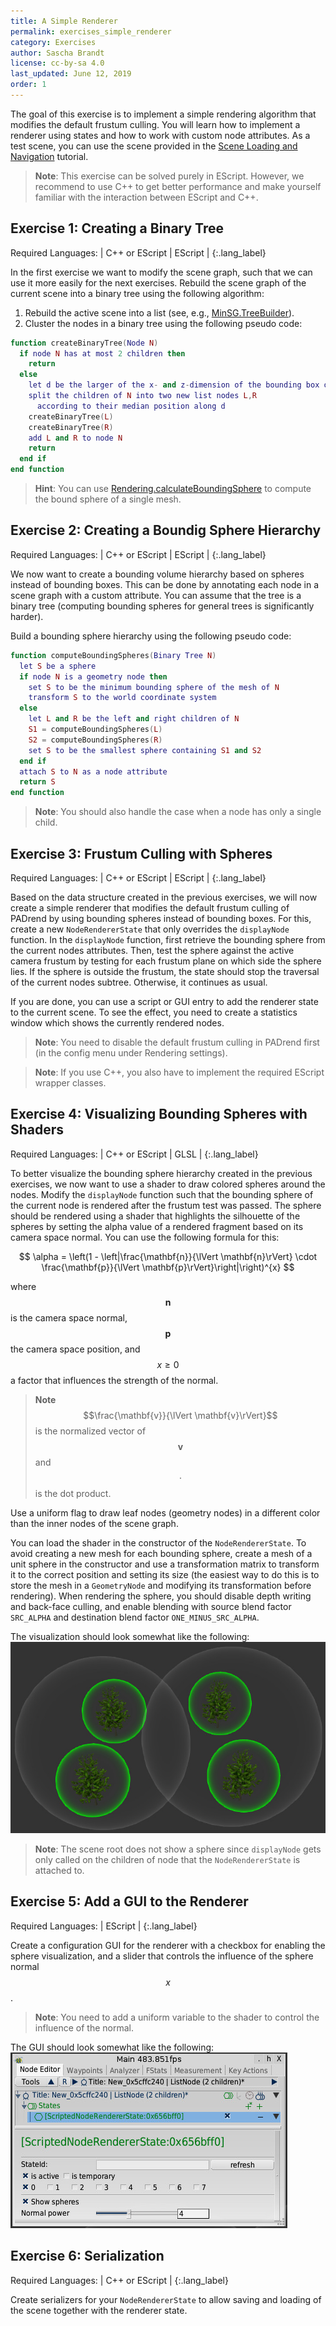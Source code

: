 ```yaml
---
title: A Simple Renderer
permalink: exercises_simple_renderer
category: Exercises
author: Sascha Brandt
license: cc-by-sa 4.0
last_updated: June 12, 2019
order: 1
---
```


The goal of this exercise is to implement a simple rendering algorithm that modifies the default frustum culling.
You will learn how to implement a renderer using states and how to work with custom node attributes.
As a test scene, you can use the scene provided in the [Scene Loading and Navigation](scene_loading_and_navigation) tutorial.

> **Note**: This exercise can be solved purely in EScript. However, we recommend to use C++ to get better performance and make yourself familiar with the interaction between EScript and C++.

## Exercise 1: Creating a Binary Tree

Required Languages: | C++ or EScript | EScript |
{:.lang_label}

In the first exercise we want to modify the scene graph, such that we can use it more easily for the next exercises.
Rebuild the scene graph of the current scene into a binary tree using the following algorithm:

1. Rebuild the active scene into a list (see, e.g., [MinSG.TreeBuilder](escript_namespace_MinSG_TreeBuilder)).
2. Cluster the nodes in a binary tree using the following pseudo code:

```lua
function createBinaryTree(Node N)
  if node N has at most 2 children then
    return
  else
    let d be the larger of the x- and z-dimension of the bounding box of N
    split the children of N into two new list nodes L,R
      according to their median position along d
    createBinaryTree(L)
    createBinaryTree(R)
    add L and R to node N
    return
  end if
end function
```

> **Hint**: You can use [Rendering.calculateBoundingSphere](escript_group_Rendering_Meshes#meshutils) to compute the bound sphere of a single mesh.

## Exercise 2: Creating a Boundig Sphere Hierarchy

Required Languages: | C++ or EScript | EScript |
{:.lang_label}

We now want to create a bounding volume hierarchy based on spheres instead of bounding boxes.
This can be done by annotating each node in a scene graph with a custom attribute.
You can assume that the tree is a binary tree (computing bounding spheres for general trees is significantly harder).

Build a bounding sphere hierarchy using the following pseudo code:
```lua
function computeBoundingSpheres(Binary Tree N)
  let S be a sphere
  if node N is a geometry node then
    set S to be the minimum bounding sphere of the mesh of N
    transform S to the world coordinate system
  else
    let L and R be the left and right children of N
    S1 = computeBoundingSpheres(L)
    S2 = computeBoundingSpheres(R)
    set S to be the smallest sphere containing S1 and S2
  end if
  attach S to N as a node attribute
  return S
end function
```

> **Note**: You should also handle the case when a node has only a single child.

## Exercise 3: Frustum Culling with Spheres

Required Languages: | C++ or EScript | EScript |
{:.lang_label}

Based on the data structure created in the previous exercises, we will now create a simple renderer that modifies the default frustum culling of PADrend by using bounding spheres instead of bounding boxes.
For this, create a new `NodeRendererState` that only overrides the `displayNode` function.
In the `displayNode` function, first retrieve the bounding sphere from the current nodes attributes. 
Then, test the sphere against the active camera frustum by testing for each frustum plane on which side the sphere lies.
If the sphere is outside the frustum, the state should stop the traversal of the current nodes subtree.
Otherwise, it continues as usual.

If you are done, you can use a script or GUI entry to add the renderer state to the current scene.
To see the effect, you need to create a statistics window which shows the currently rendered nodes. 

> **Note**: You need to disable the default frustum culling in PADrend first (in the config menu under Rendering settings).

> **Note**: If you use C++, you also have to implement the required EScript wrapper classes.

## Exercise 4: Visualizing Bounding Spheres with Shaders

Required Languages: | C++ or EScript | GLSL |
{:.lang_label}

To better visualize the bounding sphere hierarchy created in the previous exercises, we now want to use a shader to draw colored spheres around the nodes.
Modify the `displayNode` function such that the bounding sphere of the current node is rendered after the frustum test was passed.
The sphere should be rendered using a shader that highlights the silhouette of the spheres by setting the alpha value of a rendered fragment based on its camera space normal.
You can use the following formula for this:

$$
\alpha = \left(1 - \left|\frac{\mathbf{n}}{\lVert \mathbf{n}\rVert} \cdot \frac{\mathbf{p}}{\lVert \mathbf{p}\rVert}\right|\right)^{x}
$$

where $$\mathbf{n}$$ is the camera space normal, $$\mathbf{p}$$ the camera space position, and $$x\geq0$$ a factor that influences the strength of the normal. 

> **Note** $$\frac{\mathbf{v}}{\lVert \mathbf{v}\rVert}$$ is the normalized vector of $$\mathbf{v}$$ and $$\cdot$$ is the dot product.

Use a uniform flag to draw leaf nodes (geometry nodes) in a different color than the inner nodes of the scene graph. 

You can load the shader in the constructor of the `NodeRendererState`.
To avoid creating a new mesh for each bounding sphere, create a mesh of a unit sphere in the constructor and use a transformation matrix to transform it to the correct position and setting its size (the easiest way to do this is to store the mesh in a `GeometryNode` and modifying its transformation before rendering).
When rendering the sphere, you should disable depth writing and back-face culling, and enable blending with source blend factor `SRC_ALPHA` and destination blend factor `ONE_MINUS_SRC_ALPHA`.

The visualization should look somewhat like the following:
![Visualized Sphere Hierarchy](ex1_spheres.jpg)

> **Note**: The scene root does not show a sphere since `displayNode` gets only called on the children of node that the `NodeRendererState` is attached to.

## Exercise 5: Add a GUI to the Renderer

Required Languages: | EScript |
{:.lang_label}

Create a configuration GUI for the renderer with a checkbox for enabling the sphere visualization, and a slider that controls the influence of the sphere normal $$x$$.

> **Note**: You need to add a uniform variable to the shader to control the influence of the normal.

The GUI should look somewhat like the following:
![GUI for the Renderer](ex1_gui.jpg)

## Exercise 6: Serialization

Required Languages: | C++ or EScript |
{:.lang_label}

Create serializers for your `NodeRendererState` to allow saving and loading of the scene together with the renderer state.
